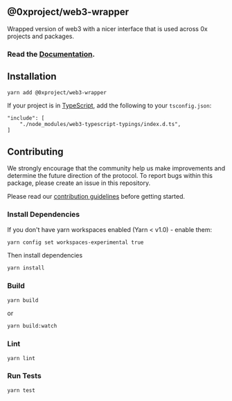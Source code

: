 ## @0xproject/web3-wrapper

Wrapped version of web3 with a nicer interface that is used across 0x projects and packages.

### Read the [Documentation](0xproject.com/docs/web3_wrapper).

## Installation

```bash
yarn add @0xproject/web3-wrapper
```

If your project is in [TypeScript](https://www.typescriptlang.org/), add the following to your `tsconfig.json`:

```
"include": [
    "./node_modules/web3-typescript-typings/index.d.ts",
]
```

## Contributing

We strongly encourage that the community help us make improvements and determine the future direction of the protocol. To report bugs within this package, please create an issue in this repository.

Please read our [contribution guidelines](../../CONTRIBUTING.md) before getting started.

### Install Dependencies

If you don't have yarn workspaces enabled (Yarn < v1.0) - enable them:

```bash
yarn config set workspaces-experimental true
```

Then install dependencies

```bash
yarn install
```

### Build

```bash
yarn build
```

or

```bash
yarn build:watch
```

### Lint

```bash
yarn lint
```

### Run Tests

```bash
yarn test
```
